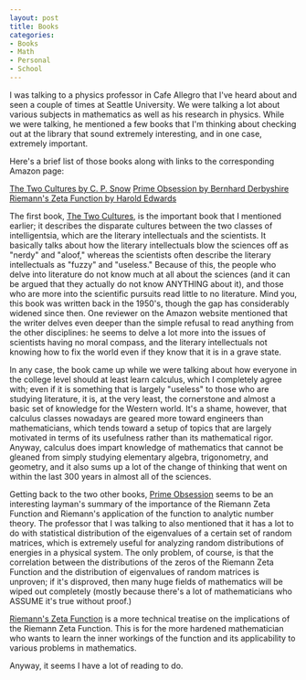 ```yaml
--- 
layout: post
title: Books
categories:
- Books
- Math
- Personal
- School
---
```

I was talking to a physics professor in Cafe Allegro that I've heard about and seen a couple of times at Seattle University.  We were talking a lot about various subjects in mathematics as well as his research in physics.  While we were talking, he mentioned a few books that I'm thinking about checking out at the library that sound extremely interesting, and in one case, extremely important.

Here's a brief list of those books along with links to the corresponding Amazon page:

<a href="http://www.amazon.com/Two-Cultures-Canto-C-Snow/dp/0521457300/ref=pd_bbs_sr_1/002-2734143-8902449?ie=UTF8&s=books&qid=1186609971&sr=8-1">The Two Cultures by C. P. Snow</a>
<a href="http://www.amazon.com/Prime-Obsession-Bernhard-Greatest-Mathematics/dp/0452285259/ref=pd_bbs_sr_1/002-2734143-8902449?ie=UTF8&s=books&qid=1186609983&sr=8-1">Prime Obsession by Bernhard Derbyshire</a>
<a href="http://www.amazon.com/Riemanns-Zeta-Function-Harold-Edwards/dp/0486417409/ref=sr_1_1/002-2734143-8902449?ie=UTF8&s=books&qid=1186610001&sr=8-1">Riemann's Zeta Function by Harold Edwards</a>

The first book, <u>The Two Cultures</u>, is the important book that I mentioned earlier; it describes the disparate cultures between the two classes of intelligentsia, which are the literary intellectuals and the scientists.  It basically talks about how the literary intellectuals blow the sciences off as "nerdy" and "aloof," whereas the scientists often describe the literary intellectuals as "fuzzy" and "useless."  Because of this, the people who delve into literature do not know much at all about the sciences (and it can be argued that they actually do not know ANYTHING about it), and those who are more into the scientific pursuits read little to no literature.  Mind you, this book was written back in the 1950's, though the gap has considerably widened since then.  One reviewer on the Amazon website mentioned that the writer delves even deeper than the simple refusal to read anything from the other disciplines: he seems to delve a lot more into the issues of scientists having no moral compass, and the literary intellectuals not knowing how to fix the world even if they know that it is in a grave state.

In any case, the book came up while we were talking about how everyone in the college level should at least learn calculus, which I completely agree with; even if it is something that is largely "useless" to those who are studying literature, it is, at the very least, the cornerstone and almost a basic set of knowledge for the Western world.  It's a shame, however, that calculus classes nowadays are geared more toward engineers than mathematicians, which tends toward a setup of topics that are largely motivated in terms of its usefulness rather than its mathematical rigor.  Anyway, calculus does impart knowledge of mathematics that cannot be gleaned from simply studying elementary algebra, trigonometry, and geometry, and it also sums up a lot of the change of thinking that went on within the last 300 years in almost all of the sciences.

Getting back to the two other books, <u>Prime Obsession</u> seems to be an interesting layman's summary of the importance of the Riemann Zeta Function and Riemann's application of the function to analytic number theory.  The professor that I was talking to also mentioned that it has a lot to do with statistical distribution of the eigenvalues of a certain set of random matrices, which is extremely useful for analyzing random distributions of energies in a physical system.  The only problem, of course, is that the correlation between the distributions of the zeros of the Riemann Zeta Function and the distribution of eigenvalues of random matrices is unproven; if it's disproved, then many huge fields of mathematics will be wiped out completely (mostly because there's a lot of mathematicians who ASSUME it's true without proof.)

<u>Riemann's Zeta Function</u> is a more technical treatise on the implications of the Riemann Zeta Function.  This is for the more hardened mathematician who wants to learn the inner workings of the function and its applicability to various problems in mathematics.

Anyway, it seems I have a lot of reading to do.

